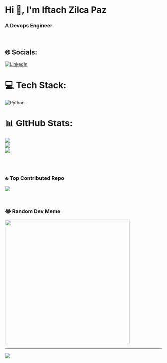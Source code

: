 <h1 align="left">Hi 👋, I'm Iftach Zilca Paz</h1>
<h3 align="left">A Devops Engineer</h3>

<br/>

## 🌐 Socials:
[![LinkedIn](https://img.shields.io/badge/LinkedIn-%230077B5.svg?logo=linkedin&logoColor=white)](https://linkedin.com/in/https://www.linkedin.com/in/iftach-z-19931491/) 

# 💻 Tech Stack:
![Python](https://img.shields.io/badge/python-3670A0?style=for-the-badge&logo=python&logoColor=ffdd54)
# 📊 GitHub Stats:
![](https://github-readme-stats.vercel.app/api?username=iftachzilcapaz&theme=dark&hide_border=false&include_all_commits=false&count_private=false)<br/>
![](https://github-readme-streak-stats.herokuapp.com/?user=iftachzilcapaz&theme=dark&hide_border=false)<br/>
![](https://github-readme-stats.vercel.app/api/top-langs/?username=iftachzilcapaz&theme=dark&hide_border=false&include_all_commits=false&count_private=false&layout=compact)

<br/>
<br/>

### 🔝 Top Contributed Repo
![](https://github-contributor-stats.vercel.app/api?username=iftachzilcapaz&limit=5&theme=dark&combine_all_yearly_contributions=true)

<br/>

### 😂 Random Dev Meme
<img src='https://randommeme-five.vercel.app/' style="height: 400px;"/>

---
[![](https://visitcount.itsvg.in/api?id=iftachzilcapaz&icon=0&color=0)](https://visitcount.itsvg.in)

<!-- Proudly created with GPRM ( https://gprm.itsvg.in ) -->
